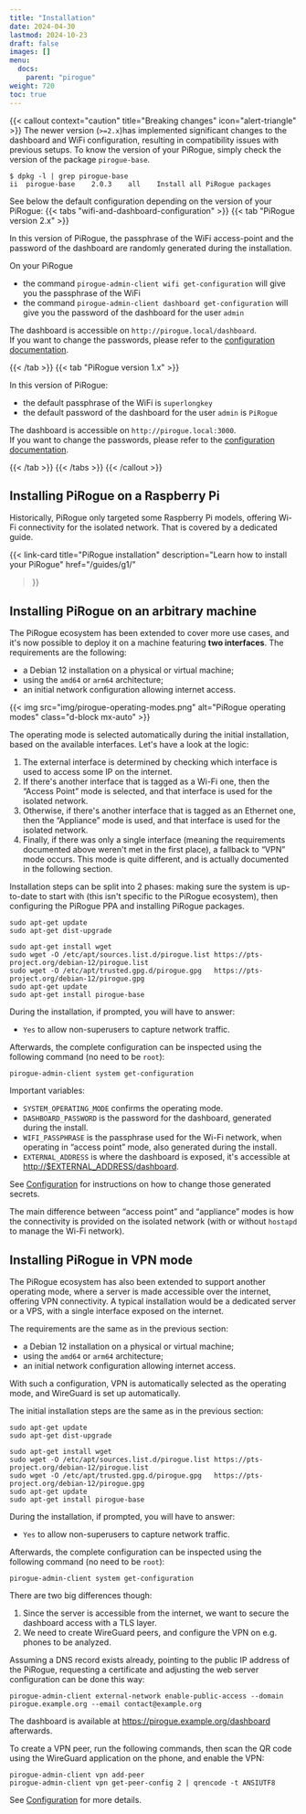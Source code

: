 ```yaml
---
title: "Installation"
date: 2024-04-30
lastmod: 2024-10-23
draft: false
images: []
menu:
  docs:
    parent: "pirogue"
weight: 720
toc: true
---
```

{{< callout context="caution" title="Breaking changes" icon="alert-triangle" >}}
The newer version (`>=2.x`)has implemented significant changes to the dashboard and WiFi configuration, resulting in compatibility issues with previous setups. To know the version of your PiRogue, simply check the version of the package `pirogue-base`.
```shell {title="PiRogue version 2.0.3 is installed"}
$ dpkg -l | grep pirogue-base
ii  pirogue-base    2.0.3    all    Install all PiRogue packages
```
See below the default configuration depending on the version of your PiRogue:
{{< tabs "wifi-and-dashboard-configuration" >}}
{{< tab "PiRogue version 2.x" >}}

In this version of PiRogue, the passphrase of the WiFi access-point and the password of the dashboard are randomly generated during the installation. 

On your PiRogue
* the command `pirogue-admin-client wifi get-configuration` will give you the passphrase of the WiFi
* the command `pirogue-admin-client dashboard get-configuration` will give you the password of the dashboard for the user `admin`

The dashboard is accessible on `http://pirogue.local/dashboard`.  
If you want to change the passwords, please refer to the [configuration documentation](/docs/pirogue/version_2.x/configuration/).

{{< /tab >}}
{{< tab "PiRogue version 1.x" >}}

In this version of PiRogue:

* the default passphrase of the WiFi is `superlongkey`
* the default password of the dashboard for the user `admin` is `PiRogue`

The dashboard is accessible on `http://pirogue.local:3000`.  
If you want to change the passwords, please refer to the [configuration documentation](/docs/pirogue/version_1.x/configuration/).

{{< /tab >}}
{{< /tabs >}}
{{< /callout >}}

## Installing PiRogue on a Raspberry Pi

Historically, PiRogue only targeted some Raspberry Pi models, offering Wi-Fi
connectivity for the isolated network. That is covered by a dedicated guide.

{{< link-card
  title="PiRogue installation"
  description="Learn how to install your PiRogue"
  href="/guides/g1/"
>}}


## Installing PiRogue on an arbitrary machine

The PiRogue ecosystem has been extended to cover more use cases, and it's now
possible to deploy it on a machine featuring **two interfaces**. The
requirements are the following:

 - a Debian 12 installation on a physical or virtual machine;
 - using the `amd64` or `arm64` architecture;
 - an initial network configuration allowing internet access.

{{< img src="img/pirogue-operating-modes.png" alt="PiRogue operating modes" class="d-block mx-auto" >}}

The operating mode is selected automatically during the initial installation,
based on the available interfaces. Let's have a look at the logic:

 1. The external interface is determined by checking which interface is used to
    access some IP on the internet.
 2. If there's another interface that is tagged as a Wi-Fi one, then the “Access
    Point” mode is selected, and that interface is used for the isolated
    network.
 3. Otherwise, if there's another interface that is tagged as an Ethernet one,
    then the “Appliance” mode is used, and that interface is used for the
    isolated network.
 4. Finally, if there was only a single interface (meaning the requirements
    documented above weren't met in the first place), a fallback to “VPN” mode
    occurs. This mode is quite different, and is actually documented in the
    following section.

Installation steps can be split into 2 phases: making sure the system is
up-to-date to start with (this isn't specific to the PiRogue ecosystem), then
configuring the PiRogue PPA and installing PiRogue packages.

```shell {title="Make sure the system is up-to-date"}
sudo apt-get update
sudo apt-get dist-upgrade
```

```shell {title="Configure the PiRogue PPA and install PiRogue packages"}
sudo apt-get install wget
sudo wget -O /etc/apt/sources.list.d/pirogue.list https://pts-project.org/debian-12/pirogue.list
sudo wget -O /etc/apt/trusted.gpg.d/pirogue.gpg   https://pts-project.org/debian-12/pirogue.gpg
sudo apt-get update
sudo apt-get install pirogue-base
```

During the installation, if prompted, you will have to answer:

- `Yes` to allow non-superusers to capture network traffic.

Afterwards, the complete configuration can be inspected using the following
command (no need to be `root`):

    pirogue-admin-client system get-configuration

Important variables:

 - `SYSTEM_OPERATING_MODE` confirms the operating mode.
 - `DASHBOARD_PASSWORD` is the password for the dashboard, generated during the install.
 - `WIFI_PASSPHRASE` is the passphrase used for the Wi-Fi network, when
   operating in “access point” mode, also generated during the install.
 - `EXTERNAL_ADDRESS` is where the dashboard is exposed, it's accessible at
   <http://$EXTERNAL_ADDRESS/dashboard>.

See [Configuration](/docs/pirogue/version_2.x/configuration/) for instructions
on how to change those generated secrets.

The main difference between “access point” and “appliance” modes is how the
connectivity is provided on the isolated network (with or without `hostapd` to
manage the Wi-Fi network).


## Installing PiRogue in VPN mode

The PiRogue ecosystem has also been extended to support another operating mode,
where a server is made accessible over the internet, offering VPN connectivity.
A typical installation would be a dedicated server or a VPS, with a single
interface exposed on the internet.

The requirements are the same as in the previous section:

 - a Debian 12 installation on a physical or virtual machine;
 - using the `amd64` or `arm64` architecture;
 - an initial network configuration allowing internet access.

With such a configuration, VPN is automatically selected as the operating mode,
and WireGuard is set up automatically.

The initial installation steps are the same as in the previous section:

```shell {title="Make sure the system is up-to-date"}
sudo apt-get update
sudo apt-get dist-upgrade
```

```shell {title="Configure the PiRogue PPA and install PiRogue packages"}
sudo apt-get install wget
sudo wget -O /etc/apt/sources.list.d/pirogue.list https://pts-project.org/debian-12/pirogue.list
sudo wget -O /etc/apt/trusted.gpg.d/pirogue.gpg   https://pts-project.org/debian-12/pirogue.gpg
sudo apt-get update
sudo apt-get install pirogue-base
```

During the installation, if prompted, you will have to answer:

- `Yes` to allow non-superusers to capture network traffic.

Afterwards, the complete configuration can be inspected using the following
command (no need to be `root`):

```shell
pirogue-admin-client system get-configuration
```

There are two big differences though:

 1. Since the server is accessible from the internet, we want to secure the
    dashboard access with a TLS layer.
 2. We need to create WireGuard peers, and configure the VPN on e.g. phones to be
    analyzed.

Assuming a DNS record exists already, pointing to the public IP address of the
PiRogue, requesting a certificate and adjusting the web server configuration can
be done this way:

```shell
pirogue-admin-client external-network enable-public-access --domain pirogue.example.org --email contact@example.org
```

The dashboard is available at <https://pirogue.example.org/dashboard> afterwards.

To create a VPN peer, run the following commands, then scan the QR code using
the WireGuard application on the phone, and enable the VPN:

```shell
pirogue-admin-client vpn add-peer
pirogue-admin-client vpn get-peer-config 2 | qrencode -t ANSIUTF8
```

See [Configuration](/docs/pirogue/version_2.x/configuration/) for more details.